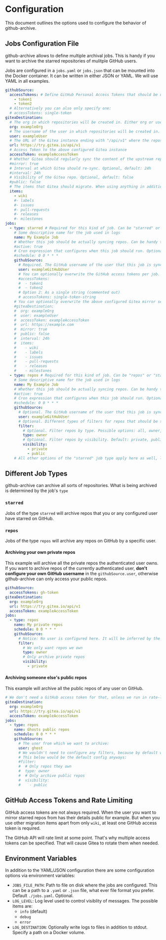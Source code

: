# Configuration

This document outlines the options used to configure the behavior of github-archive.

## Jobs Configuration File

github-archive allows to define multiple archival jobs. This is handy if you want to archive the starred repositories of mulitple GitHub users.

Jobs are configured in a `jobs.yaml` or `jobs.json` that can be mounted into the Docker container. It can be written in either JSON or YAML. We will use YAML in all examples.

```YAML
githubSource:
  accessTokens: # Define GitHub Personal Access Tokens that should be used. Optional in most cases.
    - token1
    - token2
  # Alternatively you can also only specify one:
  # accessTokens: single-token
giteaDestination:
  # The org in which repositories will be created in. Either org or user is required. They cannot be used together.
  org: exampleOrg
  # The username of the user in which repositories will be created in. Either org or user is required. They cannot be used together.
  user: exampleUser
  # The URL of the Gitea instance ending with "/api/v1" where the repos will be created
  url: https://try.gitea.io/api/v1
  # Access Token to the above configured Gitea instance
  accessToken: exampleAccessToken
  # Whether Gitea should regularly sync the content of the upstream repo. Optional, default: true
  #mirror: true
  # Interval at which Gitea should re-sync. Optional, default: 24h
  #interval: 24h
  # Visibility of the Gitea repo. Optional, default: false
  #public: false
  # The items that Gitea should migrate. When using anything in addition to "wiki", the GitHub Access Token is required
  items:
    - wiki
    #- labels
    #- issues
    #- pull-requests
    #- releases
    #- milestones
jobs:
  - type: starred # Required for this kind of job. Can be "starred" or "repos". See for a "repos" example below.
    # Some descriptive name for the job used in logs
    name: My Example Job
    # Whether this job should be actually syncing repos. Can be handy to temporarily disable a job. Optional, default: true
    #active: true
    # Cron expression that configures when this job should run. Optional, default: 0 0 * * *
    #schedule: 0 0 * * *
    githubSource:
      # Required. The GitHub username of the user that this job is syncing starred repos from.
      user: exampleGitHubUser
      # You can optionally overwrite the GitHub access tokens per job. They will be used instead the above configured
      #accessTokens:
      #  - token1
      #  - token2
      # Option 2: As a single string (commented out)
      # accessTokens: single-token-string
    # You can optionally overwrite the above configured Gitea mirror settings. They will be merged with the above settings. This allows to configure a different Gitea instance per job or further customize mirroring by job
    #giteaDestination:
    #  org: exampleOrg
    #  user: exampleUser
    #  accessToken: exampleAccessToken
    #  url: https://example.com
    #  mirror: true
    #  public: false
    #  interval: 24h
    #  items:
    #    - wiki
    #    - labels
    #    - issues
    #    - pull-requests
    #    - releases
    #    - milestones
  - type: repos # Required for this kind of job. Can be "repos" or "starred". See for a "starred" example above.
    # Some descriptive name for the job used in logs
    name: My Example Job
    # Whether this job should be actually syncing repos. Can be handy to temporarily disable a job. Optional, default: true
    #active: true
    # Cron expression that configures when this job should run. Optional, default: 0 0 * * *
    #schedule: 0 0 * * *
    githubSource:
      # Optional. The GitHub username of the user that this job is syncing repos from. If none is provided, the authenticated user is used. Default: null
      user: exampleGitHubUser
      # Optional. Different types of filters for repos that should be synced
      filter:
        # Optional. Filter repos by type. Possible options: all, owner, public, private, member. Default: owner
        type: owner
        # Optional. Filter repos by visibility. Default: private, public
        visibility:
          - private
          - public
    # All other options of the "starred" job type apply here as well, like giteaDestination.
```

## Different Job Types

github-archive can archive all sorts of repositories. What is being archived is determined by the job's `type`

### `starred`

Jobs of the type `starred` will archive repos that you or any configured user have starred on GitHub.

### `repos`

Jobs of the type `repos` will archive any repos on GitHub by a specific user.

#### Archiving your own private repos

This example will archive all the private repos the authenticated user owns. If you want to archive repos of the currently authenticated user, **don't configure your own GitHub username** in the `githubSource.user`, otherwise github-archive can only access your public repos.

```YAML
githubSource:
  accessTokens: gh-token
giteaDestination:
  org: exampleOrg
  url: https://try.gitea.io/api/v1
  accessToken: exampleAccessToken
jobs:
  - type: repos
    name: My private repos
    schedule: 0 0 * * *
    githubSource:
      # Notice: No user is configured here. It will be inferred by the used GitHub access token
      filter:
        # We only want repos we own
        type: owner
        # Only archive private repos
        visibility:
          - private
```

#### Archiving someone else's public repos

This example will archive all the public repos of any user on GitHub.

```YAML
# We don't need a GitHub access token for that, unless we run in rate-limiting issues.
giteaDestination:
  org: exampleOrg
  url: https://try.gitea.io/api/v1
  accessToken: exampleAccessToken
jobs:
  - type: repos
    name: Ghosts public repos
    schedule: 0 0 * * *
    githubSource:
      # The user from which we want to archive:
      user: ghost
      # We wouldn't need to configure any filters, because by default we only have access to their public repos.
      # This below would be the default config anyways:
      #filter:
      #  # Only repos they own
      #  type: owner
      #  # Only archive public repos
      #  visibility:
      #    - public
```

## GitHub Access Tokens and Rate Limiting

GitHub access tokens are not always required. When the user you want to mirror starred repos from has their details public for example. But when you use other migration items apart from only `wiki`, at least one GitHub access token is required.

The GitHub API will rate limit at some point. That's why multiple access tokens can be specified. That will cause Gitea to rotate them when needed.

## Environment Variables

In addition to the YAML/JSON configuration there are some configuration options via environment variables:

- `JOBS_FILE_PATH`: Path to file on disk where the jobs are configured. This can be a path to a `.yaml` or `.json` file, what ever file format you prefer. Default `./jobs.yaml`. Optional.
- `LOG_LEVEL`: Log level used to control visiblity of messages. The possible items are:
  - `info` (default)
  - `debug`
  - `error`
- `LOG_DESTINATION`: Optionally write logs to files in addition to stdout. Specify a path on a Docker volume.
